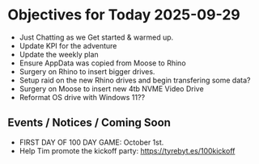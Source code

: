 # Objectives for Today 2025-09-29

- Just Chatting as we Get started & warmed up.
- Update KPI for the adventure
- Update the weekly plan
- Ensure AppData was copied from Moose to Rhino
- Surgery on Rhino to insert bigger drives.
- Setup raid on the new Rhino drives and begin transfering some data?
- Surgery on Moose to insert new 4tb NVME Video Drive
- Reformat OS drive with Windows 11?? 
    
## Events / Notices / Coming Soon

- FIRST DAY OF 100 DAY GAME: October 1st.
- Help Tim promote the kickoff party: https://tyrebyt.es/100kickoff
